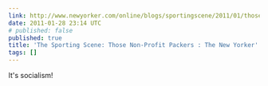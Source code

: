 ```yaml
---
link: http://www.newyorker.com/online/blogs/sportingscene/2011/01/those-non-profit-packers.html
date: 2011-01-28 23:14 UTC
# published: false
published: true
title: 'The Sporting Scene: Those Non-Profit Packers : The New Yorker'
tags: []
---
```


It's socialism!
